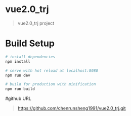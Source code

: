 # vue2.0_trj

> vue2.0_trj project

# Build Setup

``` bash
# install dependencies
npm install

# serve with hot reload at localhost:8080
npm run dev

# build for production with minification
npm run build
```
#github URL
> https://github.com/chenrunsheng1991/vue2.0_trj.git